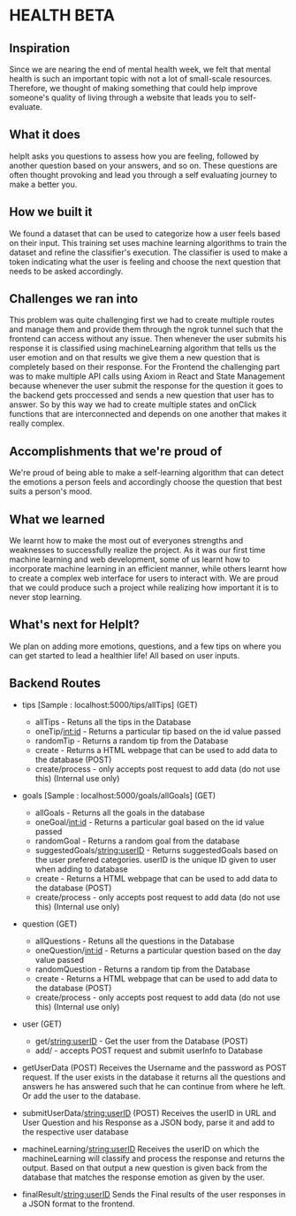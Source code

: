 # HEALTH BETA

## Inspiration
Since we are nearing the end of mental health week, we felt that mental health is such an important topic with 
not a lot of small-scale resources. Therefore, we thought of making something that could help improve someone's 
quality of living through a website that leads you to self-evaluate.

## What it does
helpIt asks you questions to assess how you are feeling, followed by another question based on your answers, 
and so on. These questions are often thought provoking and lead you through a self evaluating journey to make a better you.

## How we built it
We found a dataset that can be used to categorize how a user feels based on their input. This training set 
uses machine learning algorithms to train the dataset and refine the classifier's execution. 
The classifier is used to make a token indicating what the user is feeling and choose the next question that needs to be asked accordingly.

## Challenges we ran into
This problem was quite challenging first we had to create multiple routes and manage them and provide them through the ngrok tunnel
such that the frontend can access without any issue. Then whenever the user submits his response it is classified using machineLearning
algorithm that tells us the user emotion and on that results we give them a new question that is completely based on their response.
For the Frontend the challenging part was to make multiple API calls using Axiom in React and State Management because whenever the user
submit the response for the question it goes to the backend gets proccessed and sends a new question that user has to answer. So by this way
we had to create multiple states and onClick functions that are interconnected and depends on one another that makes it really complex.

## Accomplishments that we're proud of
We're proud of being able to make a self-learning algorithm that can detect the emotions a person feels and accordingly
choose the question that best suits a person's mood.
 
## What we learned
We learnt how to make the most out of everyones strengths and weaknesses to successfully realize the project. 
As it was our first time machine learning and web development, some of us learnt how to incorporate machine learning 
in an efficient manner, while others learnt how to create a complex web interface for users to interact with. 
We are proud that we could produce such a project while realizing how important it is to never stop learning. 

## What's next for HelpIt?
We plan on adding more emotions, questions, and a few tips on where you can get started to lead a 
healthier life! All based on user inputs.


## Backend Routes
* tips
[Sample : localhost:5000/tips/allTips]
    (GET)
    * allTips - Retuns all the tips in the Database 
    * oneTip/<int:id> - Returns a particular tip based on the id value passed
    * randomTip - Returns a random tip from the Database
    * create - Returns a HTML webpage that can be used to add data to the database
    (POST)
    * create/process - only accepts post request to add data (do not use this) (Internal use only)

* goals
[Sample : localhost:5000/goals/allGoals]
    (GET)
    * allGoals - Returns all the goals in the database
    * oneGoal/<int:id> - Returns a particular goal based on the id value passed
    * randomGoal - Returns a random goal from the database
    * suggestedGoals/<string:userID> - Returns suggestedGoals based on the user prefered categories. 
                               	       userID is the unique ID given to user when adding to database
    * create - Returns a HTML webpage that can be used to add data to the database
    (POST)
    * create/process - only accepts post request to add data (do not use this) (Internal use only)

* question
    (GET)
    * allQuestions - Retuns all the questions in the Database 
    * oneQuestion/<int:id> - Returns a particular question based on the day value passed
    * randomQuestion - Returns a random tip from the Database
    * create - Returns a HTML webpage that can be used to add data to the database
    (POST)
    * create/process - only accepts post request to add data (do not use this) (Internal use only)

* user
    (GET)
    * get/<string:userID> - Get the user from the Database
    (POST)
    * add/ - accepts POST request and submit userInfo to Database

* getUserData (POST)
	Receives the Username and the password as POST request. If the user exists in the database
	it returns all the questions and answers he has answered such that he can continue from where
	he left. Or add the user to the database.

* submitUserData/<string:userID> (POST)
	Receives the userID in URL and User Question and his Response as a JSON body, parse it and 
	add to the respective user database

* machineLearning/<string:userID>
	Receives the userID on which the machineLearning will classify and process the response and 
	returns the output. Based on that output a new question is given back from the database that
	matches the response emotion as given by the user.

* finalResult/<string:userID>
	Sends the Final results of the user responses in a JSON format to the frontend.
